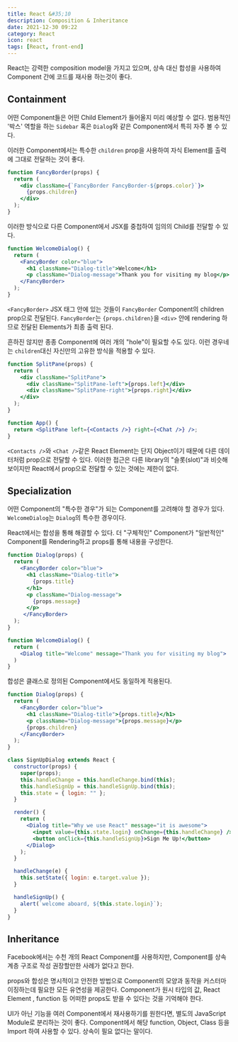 ```yaml
---
title: React &#35;10
description: Composition & Inheritance
date: 2021-12-30 09:22
category: React
icon: react
tags: [React, front-end]
---
```


React는 강력한 composition model을 가지고 있으며, 상속 대신 합성을 사용하여 Component 간에  코드를 재사용 하는것이 좋다.

## Containment

어떤 Component들은 어떤 Child Element가 들어올지 미리 예상할 수 없다. 범용적인 '박스' 역할을 하는 `Sidebar` 혹은 `Dialog`와 같은 Component에서 특히 자주 볼 수 있다.

이러한 Component에서는 특수한 `children` prop을 사용하여 자식 Element를 출력에 그대로 전달하는 것이 좋다.

```jsx
function FancyBorder(props) {
  return (
    <div className={`FancyBorder FancyBorder-${props.color}`}>
      {props.children}
    </div>
  );
}
```

이러한 방식으로 다른 Component에서 JSX를 중첩하여 임의의 Child를 전달할 수 있다.

```jsx
function WelcomeDialog() {
  return (
    <FancyBorder color="blue">
      <h1 className="Dialog-title">Welcome</h1>
      <p className="Dialog-message">Thank you for visiting my blog</p>
    </FancyBorder>
  );
}
```

`<FancyBorder>` JSX 태그 안에 있는 것들이 `FancyBorder` Component의 children prop으로 전달된다. `FancyBorder`는 `{props.children}`을 `<div>` 안에 rendering 하므로 전달된 Elements가 최종 출력 된다.

흔하진 않지만 종종 Component에 여러 개의 "hole"이 필요할 수도 있다. 이런 경우네는 `children`대신 자신만의 고유한 방식을 적용할 수 있다.

```jsx
function SplitPane(props) {
  return (
    <div className="SplitPane">
      <div className="SplitPane-left">{props.left}</div>
      <div className="SplitPane-right">{props.right}</div>
    </div>
  );
}

function App() {
  return <SplitPane left={<Contacts />} right={<Chat />} />;
}
```

`<Contacts />`와 `<Chat />`같은 React Element는 단지 Object이기 때문에 다른 데이터처럼 prop으로 전달할 수 있다. 이러한 접근은 다른 library의 "슬롯(slot)"과 비슷해 보이지만 React에서 prop으로 전달할 수 있는 것에는 제한이 없다.

## Specialization

어떤 Component의 "특수한 경우"가 되는 Component를 고려해야 할 경우가 있다. `WelcomeDialog`는 `Dialog`의 특수한 경우이다.

React에서는 합성을 통해 해결할 수 있다. 더 "구체적인" Component가 "일반적인" Component를 Rendering하고 props를 통해 내용을 구성한다.

```jsx
function Dialog(props) {
  return (
    <FancyBorder color="blue">
      <h1 className="Dialog-title">
        {props.title}
      </h1>
      <p className="Dialog-message">
        {props.message}
      </p>
     </FancyBorder>
  );
}

function WelcomeDialog() {
  return (
    <Dialog title="Welcome" message="Thank you for visiting my blog">
  )
}
```

합성은 클래스로 정의된 Component에서도 동일하게 적용된다.

```jsx
function Dialog(props) {
  return (
    <FancyBorder color="blue">
      <h1 className="Dialog-title">{props.title}</h1>
      <p className="Dialog-message">{props.message}</p>
      {props.children}
    </FancyBorder>
  );
}

class SignUpDialog extends React {
  constructor(props) {
    super(props);
    this.handleChange = this.handleChange.bind(this);
    this.handleSignUp = this.handleSignUp.bind(this);
    this.state = { login: "" };
  }

  render() {
    return (
      <Dialog title="Why we use React" message="it is awesome">
        <input value={this.state.login} onChange={this.handleChange} />
        <button onClick={this.handleSignUp}>Sign Me Up!</button>
      </Dialog>
    );
  }

  handleChange(e) {
    this.setState({ login: e.target.value });
  }

  handleSignUp() {
    alert(`welcome aboard, ${this.state.login}`);
  }
}
```

## Inheritance

Facebook에서는 수천 개의 React Component를 사용하지만, Component를 상속 계층 구조로 작성 권장할만한 사례가 없다고 한다.

props와 합성은 명시적이고 안전한 방법으로 Component의 모양과 동작을 커스터마이징하는데 필요한 모든 유연성을 제공한다. Component가 원시 타입의 값, React Element , function 등 어떠한 props도 받을 수 있다는 것을 기억해야 한다.

UI가 아닌 기능을 여러 Component에서 재사용하기를 원한다면, 별도의 JavaScript Module로 분리하는 것이 좋다. Component에서 해당 function, Object, Class 등을 Import 하여 사용할 수 있다. 상속이 필요 없다는 말이다.